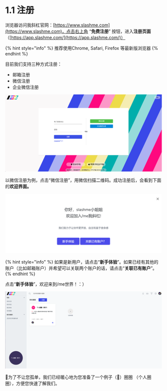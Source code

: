 # 1.1 注册

浏览器访问我斜杠官网：[https://www.slashme.com](https://www.slashme.com)，点击右上角 “**免费注册**” 按钮，进入**注册页面**（[https://app.slashme.com/](https://app.slashme.com/)）

{% hint style="info" %}
推荐使用Chrome, Safari, Firefox 等最新版浏览器
{% endhint %}

目前我们支持三种方式注册：

* 邮箱注册 
* 微信注册 
* 企业微信注册

![&#x6CE8;&#x518C;&#x9875;&#x9762;](../.gitbook/assets/image.png)

以微信注册为例，点击“微信注册”，用微信扫描二维码。成功注册后，会看到下面的**欢迎界面。**

![&#x6CE8;&#x518C;&#x540E;&#x6B22;&#x8FCE;&#x9875;&#x9762;](../.gitbook/assets/1-1-2.png)

{% hint style="info" %}
如果是新用户，请点击“**新手体验**”。如果已经有其他的账户（比如邮箱账户）并希望可以关联两个账户的话，请点击“**关联已有账户**”。
{% endhint %}

点击“**新手体验**”，欢迎来到/me世界！：） 

![/me &#x4E3B;&#x9875;&#x9762;](../.gitbook/assets/1-1-3.png)

📝为了不让您孤单，我们已经暖心地为您准备了一个例子（🌰）圈圈 （个人圈圈），方便您快速了解我们。

